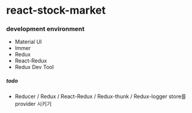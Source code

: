 # react-stock-market

### development environment
- Material UI
- Immer
- Redux
- React-Redux
- Redux Dev Tool

##### todo

- Reducer / Redux / React-Redux / Redux-thunk / Redux-logger  store를 provider 시키기